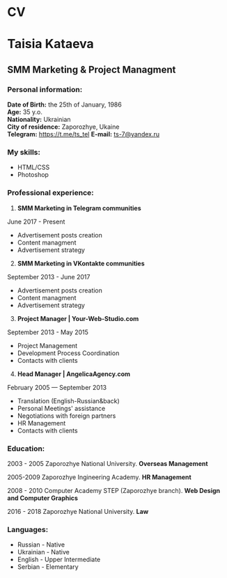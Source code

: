# CV #

# Taisia Kataeva #
## SMM Marketing & Project Managment ##

### Personal information: ###

**Date of Birth:** the 25th of January, 1986  
**Age:** 35 y.o.  
**Nationality:** Ukrainian  
**City of residence:** Zaporozhye, Ukaine  
**Telegram:** https://t.me/ts_tel
**E-mail:** ts-7@yandex.ru  

### My skills: ###
* HTML/CSS
* Photoshop


### Professional experience: ###
1. **SMM Marketing in Telegram communities**

June 2017 - Present

- Advertisement posts creation
- Content managment
- Advertisement strategy

2. **SMM Marketing in VKontakte communities**

September 2013 - June 2017

- Advertisement posts creation
- Content managment
- Advertisement strategy

3. **Project Manager | Your-Web-Studio.com**

September 2013 - May 2015

- Project Management 
- Development Process Coordination
- Contacts with clients

4. **Head Manager | AngelicaAgency.com**

February 2005 — September 2013

- Translation (English-Russian&back)
- Personal Meetings' assistance
- Negotiations with foreign partners
- HR Management
- Contacts with clients


### Education: ###

2003 - 2005 Zaporozhye National University. 
**Overseas Management**

2005-2009 Zaporozhye Ingineering Academy. 
**HR Management**

2008 - 2010 Computer Academy STEP (Zaporozhye branch). 
**Web Design and Computer Graphics**

2016 - 2018 Zaporozhye National University. 
**Law**


### Languages: ###

- Russian - Native 
- Ukrainian - Native 
- English - Upper Intermediate 
- Serbian - Elementary 
